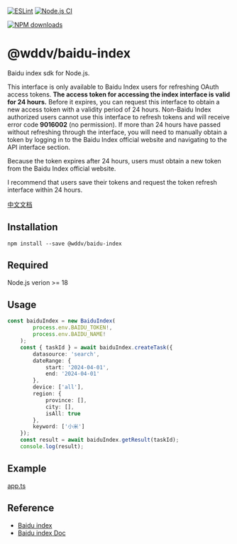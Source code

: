 [![ESLint](https://github.com/lampofaladdin/baidu-index/actions/workflows/eslint.yml/badge.svg)](https://github.com/lampofaladdin/baidu-index/actions/workflows/eslint.yml)
[![Node.js CI](https://github.com/lampofaladdin/baidu-index/actions/workflows/node.js.yml/badge.svg)](https://github.com/lampofaladdin/baidu-index/actions/workflows/node.js.yml)

[//]: # "[![npm version](https://badge.fury.io/js/@wddv/baidu-index)](https://badge.fury.io/js/@wddv/baidu-index)"

[![NPM downloads](http://img.shields.io/npm/dm/@wddv/baidu-index.svg?style=flat-square)](http://www.npmtrends.com/@wddv/baidu-index)

# @wddv/baidu-index

Baidu index sdk for Node.js.

This interface is only available to Baidu Index users for refreshing OAuth access tokens. **The access token for accessing the index interface is valid for 24 hours.** Before it expires, you can request this interface to obtain a new access token with a validity period of 24 hours. Non-Baidu Index authorized users cannot use this interface to refresh tokens and will receive error code **9016002** (no permission). If more than 24 hours have passed without refreshing through the interface, you will need to manually obtain a token by logging in to the Baidu Index official website and navigating to the API interface section.

Because the token expires after 24 hours, users must obtain a new token from the Baidu Index official website.

I recommend that users save their tokens and request the token refresh interface within 24 hours.

[中文文档](./README.cn.md)

## Installation

```
npm install --save @wddv/baidu-index
```

## Required

Node.js verion >= 18

## Usage

```typescript
const baiduIndex = new BaiduIndex(
        process.env.BAIDU_TOKEN!,
        process.env.BAIDU_NAME!
    );
    const { taskId } = await baiduIndex.createTask({
        datasource: 'search',
        dateRange: {
            start: '2024-04-01',
            end: '2024-04-01'
        },
        device: ['all'],
        region: {
            province: [],
            city: [],
            isAll: true
        },
        keyword: ['小米']
    });
    const result = await baiduIndex.getResult(taskId);
    console.log(result);
```

## Example

[app.ts](example/app.ts)


## Reference

- [Baidu index](https://index.baidu.com/)
- [Baidu index Doc](https://dev2.baidu.com/content?sceneType=0&pageId=103441&nodeId=813&subhead=)
